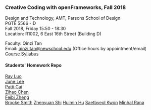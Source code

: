 ### Creative Coding with openFrameworks, Fall 2018  

Design and Technology, AMT, Parsons School of Design  
PGTE 5566 - D  
Fall 2018, Friday 15:50 - 18:30  
Location: R1002, 6 East 16th Street (Building D)  

Faculty: Qinzi Tan  
Email: qinzi.tan@newschool.edu (Office hours by appointment/email)  
[Course Syllabus](https://docs.google.com/document/d/12LYaJmZLognOJgHvsvJxoSntCEjD9vKyDm_kD-V0ieQ/edit)


#### Students' Homework Repo
[Ray Luo](https://github.com/recfreq/CCOF_Fall2018_LC_RAY)  
[June Lee](https://github.com/leej443/CCOF_Fall2018_LEE_JUNE)  
[Patti Cai](https://github.com/cair037/CCOF_FALL2018_Cai_Patti)  
[Zihao Chen](https://github.com/czhowl/CCOF_FALL2018_Chen_Zihao)  
[Feibi Zheng](https://github.com/zhenf091/CCOF_Fall2018_Zheng_Feibi)  
[Brooke Smith](https://github.com/smitb383/CCOF_Fall2018_SMITH_BROOKE)
[Zhenyuan Shi](https://github.com/Christina7szy/CCOF_Fall2018_Shi_Zhenyuan)
[Huimin Hu](https://github.com/huh911125/CCOF_Fall2018_Hu_Huimin)
[Saetbyeol Kwon](https://github.com/SaetbyeolKwon/CCOF_Fall2018_KWON_SAETBYEOL)
[Minhal Rana](https://github.com/MinhalRana/CCOF_Fall2018_RANA_MINHAL)
